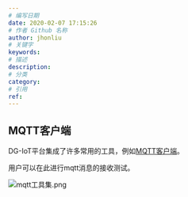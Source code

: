 ```yaml
---
# 编写日期
date: 2020-02-07 17:15:26
# 作者 Github 名称
author: jhonliu
# 关键字
keywords:
# 描述
description:
# 分类
category: 
# 引用
ref:
---
```



## MQTT客户端

DG-IoT平台集成了许多常用的工具，例如[MQTT客户端](http://prod.iotn2n.com/#/tools/websocket)。

用户可以在此进行mqtt消息的接收测试。

![mqtt工具集.png](http://dgiot-1253666439.cos.ap-shanghai-fsi.myqcloud.com/shuwa_tech/zh/product/dgiot/product_presentation/mqtt%E5%B7%A5%E5%85%B7%E9%9B%86.png)
